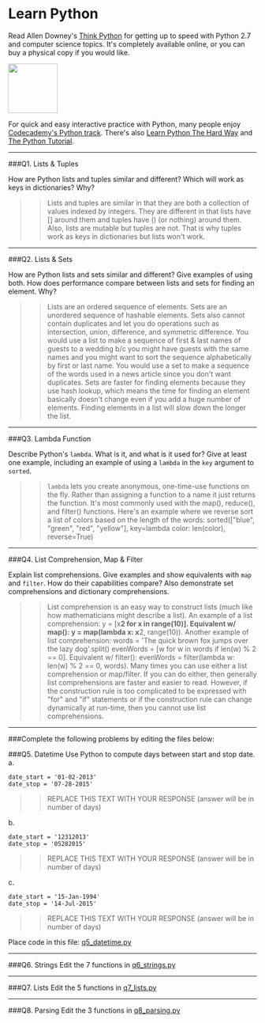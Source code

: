 # Learn Python

Read Allen Downey's [Think Python](http://www.greenteapress.com/thinkpython/) for getting up to speed with Python 2.7 and computer science topics. It's completely available online, or you can buy a physical copy if you would like.

<a href="http://www.greenteapress.com/thinkpython/"><img src="img/think_python.png" style="width: 100px;" target="_blank"></a>

For quick and easy interactive practice with Python, many people enjoy [Codecademy's Python track](http://www.codecademy.com/en/tracks/python). There's also [Learn Python The Hard Way](http://learnpythonthehardway.org/book/) and [The Python Tutorial](https://docs.python.org/2/tutorial/).

---

###Q1. Lists &amp; Tuples

How are Python lists and tuples similar and different? Which will work as keys in dictionaries? Why?

>> Lists and tuples are similar in that they are both a collection of values indexed by integers. They are different in that lists have [] around them and tuples have () (or nothing) around them. Also, lists are mutable but tuples are not. That is why tuples work as keys in dictionaries but lists won't work.

---

###Q2. Lists &amp; Sets

How are Python lists and sets similar and different? Give examples of using both. How does performance compare between lists and sets for finding an element. Why?

>> Lists are an ordered sequence of elements. Sets are an unordered sequence of hashable elements. Sets also cannot contain duplicates and let you do operations such as intersection, union, difference, and symmetric difference. You would use a list to make a sequence of first & last names of guests to a wedding b/c you might have guests with the same names and you might want to sort the sequence alphabetically by first or last name. You would use a set to make a sequence of the words used in a news article since you don't want duplicates. Sets are faster for finding elements because they use hash lookup, which means the time for finding an element basically doesn't change even if you add a huge number of elements. Finding elements in a list will slow down the longer the list.

---

###Q3. Lambda Function

Describe Python's `lambda`. What is it, and what is it used for? Give at least one example, including an example of using a `lambda` in the `key` argument to `sorted`.

>>  `lambda` lets you create anonymous, one-time-use functions on the fly. Rather than assigning a function to a name it just returns the function.  It's most commonly used with the map(), reduce(), and filter() functions. Here's an example where we reverse sort a list of colors based on the length of the words: sorted(["blue", "green", "red", "yellow"], key=lambda color: len(color), reverse=True)

---

###Q4. List Comprehension, Map &amp; Filter

Explain list comprehensions. Give examples and show equivalents with `map` and `filter`. How do their capabilities compare? Also demonstrate set comprehensions and dictionary comprehensions.

>> List comprehension is an easy way to construct lists (much like how mathematicians might describe a list). An example of a list comprehension: y = [x**2 for x in range(10)]. Equivalent w/ map(): y = map(lambda x: x**2, range(10)). Another example of list comprehension: words = 'The quick brown fox jumps over the lazy dog'.split() evenWords = [w for w in words if len(w) % 2 == 0]. Equivalent w/ filter(): evenWords = filter(lambda w: len(w) % 2 == 0, words). Many times you can use either a list comprehension or map/filter. If you can do either, then generally list comprehensions are faster and easier to read. However, if the construction rule is too complicated to be expressed with "for" and "if" statements or if the construction rule can change dynamically at run-time, then you cannot use list comprehensions.

---

###Complete the following problems by editing the files below:

###Q5. Datetime
Use Python to compute days between start and stop date.   
a.  

```
date_start = '01-02-2013'    
date_stop = '07-28-2015'
```

>> REPLACE THIS TEXT WITH YOUR RESPONSE (answer will be in number of days)

b.  
```
date_start = '12312013'  
date_stop = '05282015'  
```

>> REPLACE THIS TEXT WITH YOUR RESPONSE (answer will be in number of days)

c.  
```
date_start = '15-Jan-1994'      
date_stop = '14-Jul-2015'  
```

>> REPLACE THIS TEXT WITH YOUR RESPONSE  (answer will be in number of days)

Place code in this file: [q5_datetime.py](python/q5_datetime.py)

---

###Q6. Strings
Edit the 7 functions in [q6_strings.py](python/q6_strings.py)

---

###Q7. Lists
Edit the 5 functions in [q7_lists.py](python/q7_lists.py)

---

###Q8. Parsing
Edit the 3 functions in [q8_parsing.py](python/q8_parsing.py)





